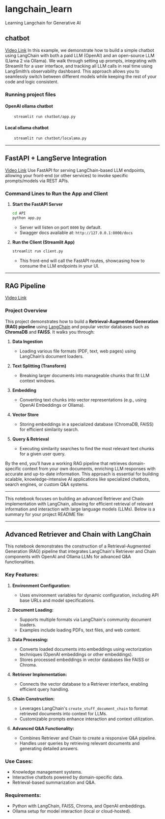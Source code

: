 # langchain_learn
Learning Langchain for Generative AI



## chatbot

[Video Link](https://www.youtube.com/watch?v=5CJA1Hbutqc&list=PLA1lVIthbM1D5I6r5uY2K89X1KD2w5LNh&index=5)
In this example, we demonstrate how to build a simple chatbot using LangChain with both a paid LLM (OpenAI) and an open-source LLM (Llama 2 via Ollama). We walk through setting up prompts, integrating with Streamlit for a user interface, and tracking all LLM calls in real time using LangSmith’s observability dashboard. This approach allows you to seamlessly switch between different models while keeping the rest of your code and logic consistent.

### Running project files

#### OpenAI ollama chatbot
```bash
    streamlit run chatbot/app.py
```    


#### Local ollama chatbot
```bash
    streamlit run chatbot/localama.py
```    
 
---
       
## FastAPI + LangServe Integration

[Video Link](https://www.youtube.com/watch?v=XWB5DXP-DO8&list=PLA1lVIthbM1D5I6r5uY2K89X1KD2w5LNh&index=6)
Use FastAPI for serving LangChain-based LLM endpoints, allowing your front-end (or other services) to invoke specific prompts/models via REST APIs.


### Command Lines to Run the App and Client

1. **Start the FastAPI Server**
   ```bash
   cd API
   python app.py
   ```
   - Server will listen on port `8000` by default.  
   - Swagger docs available at: `http://127.0.0.1:8000/docs`

2. **Run the Client (Streamlit App)**
   ```bash
   streamlit run client.py
   ```
   - This front-end will call the FastAPI routes, showcasing how to consume the LLM endpoints in your UI.  


---


## RAG Pipeline


[Video Link](https://www.youtube.com/watch?v=9Thc6hRw2Gs&list=PLA1lVIthbM1D5I6r5uY2K89X1KD2w5LNh&index=9)

### Project Overview

This project demonstrates how to build a **Retrieval-Augmented Generation (RAG) pipeline** using [LangChain](https://github.com/hwchase17/langchain) and popular vector databases such as **ChromaDB** and **FAISS**. It walks you through:

1. **Data Ingestion**  
   - Loading various file formats (PDF, text, web pages) using LangChain’s document loaders.

2. **Text Splitting (Transform)**  
   - Breaking larger documents into manageable chunks that fit LLM context windows.

3. **Embedding**  
   - Converting text chunks into vector representations (e.g., using OpenAI Embeddings or Ollama).

4. **Vector Store**  
   - Storing embeddings in a specialized database (ChromaDB, FAISS) for efficient similarity search.

5. **Query & Retrieval**  
   - Executing similarity searches to find the most relevant text chunks for a given user query.

By the end, you’ll have a working RAG pipeline that retrieves domain-specific context from your own documents, enriching LLM responses with accurate and up-to-date information. This approach is essential for building scalable, knowledge-intensive AI applications like specialized chatbots, search engines, or custom Q&A systems.


---

This notebook focuses on building an advanced Retriever and Chain implementation with LangChain, allowing for efficient retrieval of relevant information and interaction with large language models (LLMs). Below is a summary for your project README file:

---

## Advanced Retriever and Chain with LangChain

This notebook demonstrates the construction of a Retrieval-Augmented Generation (RAG) pipeline that integrates LangChain's Retriever and Chain components with OpenAI and Ollama LLMs for advanced Q&A functionalities.

### Key Features:
1. **Environment Configuration:**
   - Uses environment variables for dynamic configuration, including API base URLs and model specifications.

2. **Document Loading:**
   - Supports multiple formats via LangChain's community document loaders.
   - Examples include loading PDFs, text files, and web content.

3. **Data Processing:**
   - Converts loaded documents into embeddings using vectorization techniques (OpenAI embeddings or other embeddings).
   - Stores processed embeddings in vector databases like FAISS or Chroma.

4. **Retriever Implementation:**
   - Connects the vector database to a Retriever interface, enabling efficient query handling.

5. **Chain Construction:**
   - Leverages LangChain's `create_stuff_document_chain` to format retrieved documents into context for LLMs.
   - Customizable prompts enhance interaction and context utilization.

6. **Advanced Q&A Functionality:**
   - Combines Retriever and Chain to create a responsive Q&A pipeline.
   - Handles user queries by retrieving relevant documents and generating detailed answers.

### Use Cases:
- Knowledge management systems.
- Interactive chatbots powered by domain-specific data.
- Retrieval-based summarization and Q&A.

### Requirements:
- Python with LangChain, FAISS, Chroma, and OpenAI embeddings.
- Ollama setup for model interaction (local or cloud-hosted).

